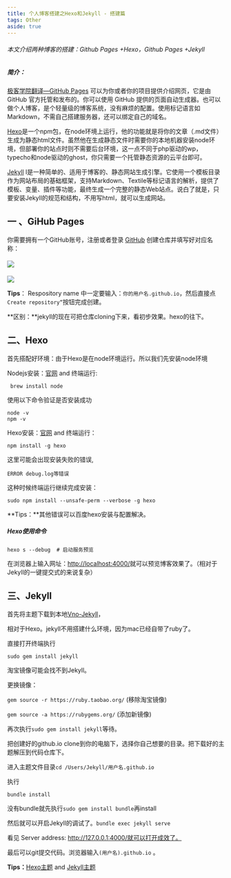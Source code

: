 ```yaml
---
title: 个人博客搭建之Hexo和Jekyll - 搭建篇
tags: Other
aside: true
---
```


###### 本文介绍两种博客的搭建：Github Pages +Hexo，Github Pages +Jekyll

##### 简介：

[极客学院翻译—GitHub Pages](http://wiki.jikexueyuan.com/project/github-pages-basics/) 可以为你或者你的项目提供介绍网页，它是由 GitHub 官方托管和发布的。你可以使用 GitHub 
提供的页面自动生成器。也可以做个人博客，是个轻量级的博客系统，没有麻烦的配置。使用标记语言如Markdown，不需自己搭建服务器，还可以绑定自己的域名。

[Hexo](https://hexo.io/)是一个npm包，在node环境上运行，他的功能就是将你的文章（.md文件）生成为静态html文件。虽然他在生成静态文件时需要你的本地机器安装node环境，但部署你的站点时则不需要后台环境，这一点不同于php驱动的wp，typecho和node驱动的ghost，你只需要一个托管静态资源的云平台即可。

[Jekyll](http://jekyllcn.com/) l是一种简单的、适用于博客的、静态网站生成引擎。它使用一个模板目录作为网站布局的基础框架，支持Markdown、Textile等标记语言的解析，提供了模板、变量、插件等功能，最终生成一个完整的静态Web站点。说白了就是，只要安装Jekyll的规范和结构，不用写html，就可以生成网站。

## 一 、GiHub Pages

你需要拥有一个GitHub账号，注册或者登录 [GitHub](https://github.com)
创建仓库并填写好对应名称：

#### <img src="https://ljykangaroo.github.io/assets/images/2017/1.png">

<img src="https://ljykangaroo.github.io/assets/images/2017/2.png">

**Tips**： Respository name 中一定要输入：`你的用户名.github.io`，然后直接点 `Create repository“`按钮完成创建。

**区别：**jekyll的现在可把仓库cloning下来，看初步效果。hexo的往下。

## 二、Hexo

首先搭配好环境：由于Hexo是在node环境运行。所以我们先安装node环境

Nodejs安装：[官网](https://nodejs.org/en/download/) and 终端运行:

```shell
 brew install node
```

使用以下命令验证是否安装成功

```shell
node -v
npm -v
```

Hexo安装：[官网](https://hexo.io/) and 终端运行：

```shell
npm install -g hexo
```

这里可能会出现安装失败的错误,

```
ERROR debug.log等错误
```

这种时候终端运行继续完成安装：

```shell
sudo npm install --unsafe-perm --verbose -g hexo
```

**Tips：**其他错误可以百度hexo安装与配置解决。

##### Hexo使用命令

```shell
hexo s --debug  # 启动服务预览
```
在浏览器上输入网址：[http://localhost:4000/](http://localhost:4000/)就可以预览博客效果了。（相对于Jekyll的一键提交式的来说复杂）

## 三、Jekyll

首先将主题下载到本地[Vno-Jekyll](https://github.com/onevcat/vno-jekyll)，

相对于Hexo。jekyll不用搭建什么环境，因为mac已经自带了ruby了。

直接打开终端执行	

```shell
sudo gem install jekyll
```

淘宝镜像可能会找不到Jekyll。

更换镜像：

`gem source -r https://ruby.taobao.org/`  (移除淘宝镜像)

`gem source -a https://rubygems.org/`  (添加新镜像)

再次执行`sudo gem install jekyll`等待。

把创建好的github.io clone到你的电脑下，选择你自己想要的目录。把下载好的主题解压到代码仓库下。

进入主题文件目录`cd /Users/Jekyll/用户名.github.io`

执行
```shell
bundle install
```

没有bundle就先执行`sudo gem install bundle`再install

然后就可以开启Jekyll的调试了。`bundle exec jekyll serve`

看见  Server address: http://127.0.0.1:4000/就可以打开成效了。

最后可以git提交代码。浏览器输入`(用户名).github.io` 。

**Tips：**[Hexo主题](https://hexo.io/themes/)   and   [Jekyll主题](http://jekyllthemes.org/)